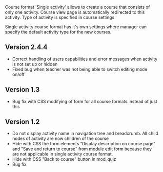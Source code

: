 Course format 'Single activity' allows to create a course that consists of only one
activity. Course view page is automatically redirected to this activity.
Type of activity is specified in course settings.

Single activity course format has it's own settings where manager can specify
the default activity type for the new courses.

Version 2.4.4
-------------

* Correct handling of users capabilities and error messages when activity is not
  set up or hidden
* Fixed bug when teacher was not being able to switch editing mode on/off

Version 1.3
-----------

* Bug fix with CSS modifying of form for all course formats instead of just this

Version 1.2
-----------

* Do not display activity name in navigation tree and breadcrumb. All child
  nodes of activity are now children of the course
* Hide with CSS the form elements "Display description on course page" and
  "Save and return to course" from module edit form because they
  are not applicable in single activity course format.
* Hide with CSS "Back to course" button in mod_quiz
* Bug fix
